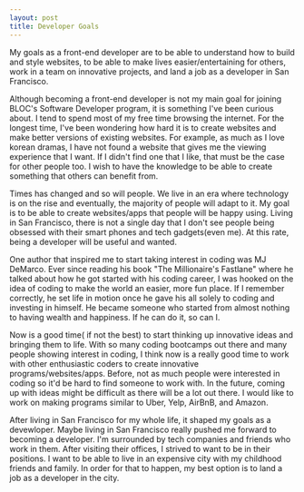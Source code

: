 ```yaml
---
layout: post
title: Developer Goals
---
```


My goals as a front-end developer are to be able to understand how to build and style websites, to be able to make lives easier/entertaining for others, work in a team on innovative projects, and land a job as a developer in San Francisco.

Although becoming a front-end developer is not my main goal for joining BLOC's Software Developer program, it is something I've been curious about. I tend to spend most of my free time browsing the internet. For the longest time, I've been wondering how hard it is to create websites and make better versions of existing websites. For example, as much as I love korean dramas, I have not found a website that gives me the viewing experience that I want. If I didn't find one that I like, that must be the case for other people too. I wish to have the knowledge to be able to create something that others can benefit from.

Times has changed and so will people. We live in an era where technology is on the rise and eventually, the majority of people will adapt to it. My goal is to be able to create websites/apps that people will be happy using. Living in San Francisco, there is not a single day that I don't see people being obsessed with their smart phones and tech gadgets(even me). At this rate, being a developer will be useful and wanted. 

One author that inspired me to start taking interest in coding was MJ DeMarco. Ever since reading his book "The Millionaire's Fastlane" where he talked about how he got started with his coding career, I was hooked on the idea of coding to make the world an easier, more fun place. If I remember correctly, he set life in motion once he gave his all solely to coding and investing in himself. He became someone who started from almost nothing to having wealth and happiness. If he can do it, so can I.

Now is a good time( if not the best) to start thinking up innovative ideas and bringing them to life. With so many coding bootcamps out there and many people showing interest in coding, I think now is a really good time to work with other enthusiastic coders to create innovative programs/websites/apps. Before, not as much people were interested in coding so it'd be hard to find someone to work with. In the future, coming up with ideas might be difficult as there will be a lot out there. I would like to work on making programs similar to Uber, Yelp, AirBnB, and Amazon. 

After living in San Francisco for my whole life, it shaped my goals as a devewloper. Maybe living in San Francisco really pushed me forward to becoming a developer. I'm surrounded by tech companies and friends who work in them. After visiting their offices, I strived to want to be in their positions. I want to be able to live in an expensive city with my childhood friends and family. In order for that to happen, my best option is to land a job as a developer in the city. 



